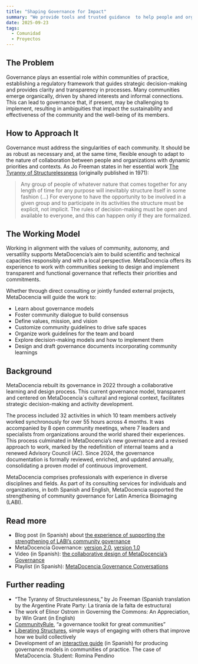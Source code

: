 ```yaml
---
title: "Shaping Governance for Impact"
summary: "We provide tools and trusted guidance  to help people and organizations lead with purpose, efficiency, and lasting impact."
date: 2025-09-23
tags:
  - Comunidad
  - Proyectos
---
```


## The Problem
Governance plays an essential role within communities of practice, establishing a regulatory framework that guides strategic decision-making and provides clarity and transparency in processes.
Many communities emerge organically, driven by shared interests and informal connections. This can lead to governance that, if present, may be challenging to implement, resulting in ambiguities that impact the sustainability and effectiveness of the community and the well-being of its members.

## How to Approach It
Governance must address the singularities of each community. It should be as robust as necessary and, at the same time, flexible enough to adapt to the nature of collaboration between people and organizations with dynamic priorities and contexts.
As Jo Freeman states in her essential work [The Tyranny of Structurelessness](https://www.jofreeman.com/joreen/tyranny.htm) (originally published in 1971):

> Any group of people of whatever nature that comes together for any length of time for any purpose will inevitably structure itself in some fashion (...) For everyone to have the opportunity to be involved in a given group and to participate in its activities the structure must be explicit, not implicit. The rules of decision-making must be open and available to everyone, and this can happen only if they are formalized.

## The Working Model
Working in alignment with the values of community, autonomy, and versatility supports MetaDocencia’s aim to build scientific and technical capacities responsibly and with a local perspective.
MetaDocencia offers its experience to work with communities seeking to design and implement transparent and functional governance that reflects their priorities and commitments.

Whether through direct consulting or jointly funded external projects, MetaDocencia will guide the work to:
* Learn about governance models
* Foster community dialogue to build consensus
* Define values, mission, and vision
* Customize community guidelines to drive safe spaces
* Organize work guidelines for the team and board
* Explore decision-making models and how to implement them
* Design and draft governance documents incorporating community learnings
 

## Background
MetaDocencia rebuilt its governance in 2022 through a collaborative learning and design process. This current governance model, transparent and centered on MetaDocencia´s cultural and regional context, facilitates strategic decision-making and activity development.

The process included 32 activities in which 10 team members actively worked synchronously for over 55 hours across 4 months. It was accompanied by 8 open community meetings, where 7 leaders and specialists from organizations around the world shared their experiences. This process culminated in MetaDocencia’s new governance and a revised approach to work, marked by the redefinition of internal teams and a renewed Advisory Council (AC). Since 2024, the governance documentation is formally reviewed, enriched, and updated annually, consolidating a proven model of continuous improvement.

MetaDocencia comprises professionals with experience in diverse disciplines and fields. As part of its consulting services for individuals and organizations, in both Spanish and English, MetaDocencia supported the strengthening of community governance for Latin America Bioimaging (LABI).

## Read more
* Blog post (in Spanish) about  [the experience of supporting the strengthening of LABI’s community governance](https://mdnv.netlify.app/post/2024/consultoria-labi/)
* MetaDocencia Governance: [version 2.0](https://zenodo.org/records/12522913), [version 1.0](https://zenodo.org/records/7399002)
* Video (in Spanish): [the collaborative design of MetaDocencia’s Governance](https://www.youtube.com/watch?v=02NLFbEwgmQ)
* Playlist (in Spanish): [MetaDocencia Governance Conversations](https://www.youtube.com/playlist?list=PLNsHbWOM6tUc3hPxo-EvCtn03Lp_ZcXKy)

## Further reading
* “The Tyranny of Structurelessness,” by Jo Freeman (Spanish translation by the Argentine Pirate Party: La tiranía de la falta de estructura)
* The work of Elinor Ostrom in Governing the Commons: An Appreciation, by Win Grant (in English)
* [CommunityRule](https://communityrule.info/), “a governance toolkit for great communities”
* [Liberating Structures](https://www.liberatingstructures.com/), simple ways of engaging with others that improve how we build collectively
* Development of an [interactive guide](https://zw4rzzxp.play.borogove.io/) (in Spanish) for producing governance models in communities of practice. The case of MetaDocencia. Student: Romina Pendino
